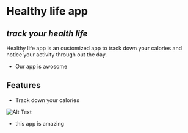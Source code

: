 # Healthy life app 
## _track your health life_

Healthy life app is an customized app to track down your calories and notice your activity through out the day.

- Our app is awosome

## Features

- Track down your calories

![Alt Text](https://encrypted-tbn0.gstatic.com/images?q=tbn:ANd9GcR9Kz2zw-l084Oa4jzwzFevlpjV2Qz8LeF8_A&s"Healthy_Lifestyle")


- this app is amazing
